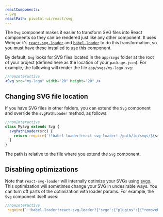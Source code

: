 ```yaml
---
reactComponents:
- Svg
reactPath: pivotal-ui/react/svg
---
```


The `Svg` component makes it easier to transform SVG files into React components so they can be rendered just like any other component. It uses Webpack's [`react-svg-loader`](https://www.npmjs.com/package/react-svg-loader) and [`babel-loader`](https://www.npmjs.com/package/babel-loader) to do this transformation, so you must have these installed to use this component.

By default, `Svg` looks for SVG files located in the `app/svgs` folder at the root of your project
(defined here as the location of your `package.json`). For example, the following will render the file `app/svgs/my-logo.svg`:

```jsx harmony
//nonInteractive
<Svg src="my-logo" width="20" height="20" />
```

## Changing SVG file location

If you have SVG files in other folders, you can extend the `Svg` component and override the `svgPathLoader` method, as follows:

```jsx harmony
//nonInteractive
class MySvg extends Svg {
  svgPathLoader(src) {
    return require(`!!babel-loader!react-svg-loader!./path/to/svgs/${src}.svg`);
  }
}
```

The path is relative to the file where you extend the `Svg` component.

## Disabling optimizations
   
   Note that `react-svg-loader` will internally optimize your SVGs using [svgo](https://github.com/svg/svgo).
   This optimization will sometimes change your SVG in undesirable ways. You can turn off parts of the optimization with loader params. For example, the `Svg` component itself uses:
   
   ```jsx harmony
   //nonInteractive
    require(`!!babel-loader!react-svg-loader?{"svgo":{"plugins":[{"removeUnknownsAndDefaults":false},{"cleanupNumericValues":false},{"removeUselessStrokeAndFill":false}]}}!../../../../app/svgs/${src}.svg`);
   ```